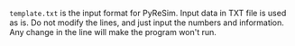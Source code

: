 `template.txt` is the input format for PyReSim. 
Input data in TXT file is used as is. Do not modify the lines, and just input the numbers and information. Any change in the line will make the program won't run. 
